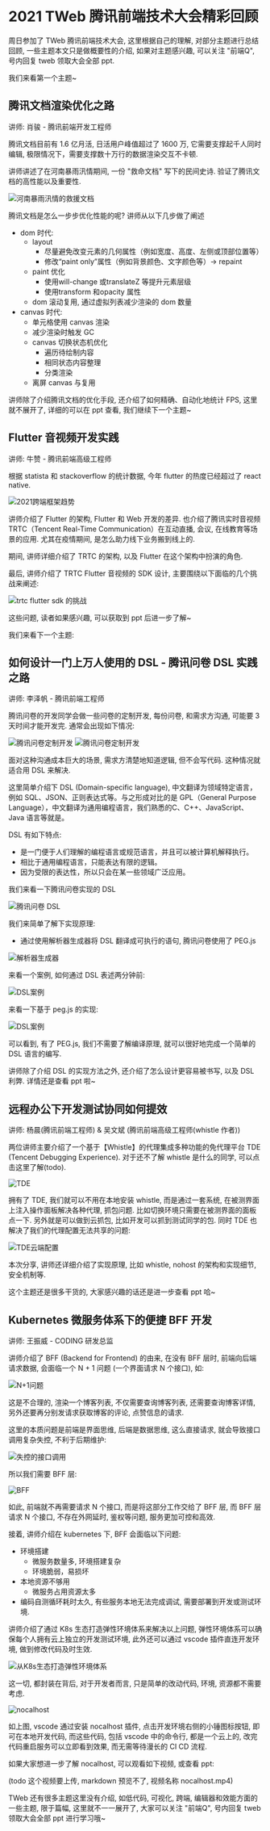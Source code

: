 # 2021 TWeb 腾讯前端技术大会精彩回顾

周日参加了 TWeb 腾讯前端技术大会, 这里根据自己的理解, 对部分主题进行总结回顾, 一些主题本文只是做概要性的介绍, 如果对主题感兴趣, 可以关注 "前端Q", 号内回复 tweb 领取大会全部 ppt.

我们来看第一个主题~

## 腾讯文档渲染优化之路

讲师: 肖骏 - 腾讯前端开发工程师

腾讯文档目前有 1.6 亿月活, 日活用户峰值超过了 1600 万, 它需要支撑起千人同时编辑, 极限情况下，需要支撑数十万行的数据渲染交互不卡顿.

讲师讲述了在河南暴雨汛情期间, 一份 "救命文档" 写下的民间史诗. 验证了腾讯文档的高性能以及重要性.

![河南暴雨汛情的救援文档](https://raw.githubusercontent.com/LuckyWinty/blog/master/markdown/tweb/2021%20TWeb%20%E8%85%BE%E8%AE%AF%E5%89%8D%E7%AB%AF%E6%8A%80%E6%9C%AF%E5%A4%A7%E4%BC%9A%E7%B2%BE%E5%BD%A9%E5%9B%9E%E9%A1%BE/%E6%B2%B3%E5%8D%97%E6%9A%B4%E9%9B%A8%E6%B1%9B%E6%83%85%E7%9A%84%E6%95%91%E6%8F%B4%E6%96%87%E6%A1%A3.png)

腾讯文档是怎么一步步优化性能的呢? 讲师从以下几步做了阐述

* dom 时代:
  * layout
    * 尽量避免改变元素的几何属性（例如宽度、高度、左侧或顶部位置等）
    * 修改“paint only”属性（例如背景颜色、文字颜色等）-> repaint
  * paint 优化
    * 使用will-change 或translateZ 等提升元素层级
    * 使用transform 和opacity 属性 
  * dom 滚动复用, 通过虚拟列表减少渲染的 dom 数量
* canvas 时代:
  * 单元格使用 canvas 渲染
  * 减少渲染时触发 GC
  * canvas 切换状态机优化
    * 遍历待绘制内容
    * 相同状态内容整理
    * 分类渲染
  * 离屏 canvas 与复用

讲师除了介绍腾讯文档的优化手段, 还介绍了如何精确、自动化地统计 FPS, 这里就不展开了, 详细的可以在 ppt 查看, 我们继续下一个主题~

## Flutter 音视频开发实践

讲师: 牛赞 - 腾讯前端高级工程师

根据 statista 和 stackoverflow 的统计数据, 今年 flutter 的热度已经超过了 react native.

![2021跨端框架趋势](https://raw.githubusercontent.com/LuckyWinty/blog/master/markdown/tweb/2021%20TWeb%20%E8%85%BE%E8%AE%AF%E5%89%8D%E7%AB%AF%E6%8A%80%E6%9C%AF%E5%A4%A7%E4%BC%9A%E7%B2%BE%E5%BD%A9%E5%9B%9E%E9%A1%BE/%E8%B7%A8%E7%AB%AF%E6%A1%86%E6%9E%B6%E8%B6%8B%E5%8A%BF.png)

讲师介绍了 Flutter 的架构, Flutter 和 Web 开发的差异. 也介绍了腾讯实时音视频 TRTC（Tencent Real-Time Communication）在互动直播, 会议, 在线教育等场景的应用. 尤其在疫情期间, 是怎么助力线下业务搬到线上的.

期间, 讲师详细介绍了 TRTC 的架构, 以及 Flutter 在这个架构中扮演的角色.

最后, 讲师介绍了 TRTC Flutter 音视频的 SDK 设计, 主要围绕以下面临的几个挑战来阐述:

![trtc flutter sdk 的挑战](https://raw.githubusercontent.com/LuckyWinty/blog/master/markdown/tweb/2021%20TWeb%20%E8%85%BE%E8%AE%AF%E5%89%8D%E7%AB%AF%E6%8A%80%E6%9C%AF%E5%A4%A7%E4%BC%9A%E7%B2%BE%E5%BD%A9%E5%9B%9E%E9%A1%BE/flutter%20sdk%20%E7%9A%84%E6%8C%91%E6%88%98.png)

这些问题, 读者如果感兴趣, 可以获取到 ppt 后进一步了解~

我们来看下一个主题:

## 如何设计一门上万人使用的 DSL - 腾讯问卷 DSL 实践之路

讲师: 李泽帆 - 腾讯前端工程师

腾讯问卷的开发同学会做一些问卷的定制开发, 每份问卷, 和需求方沟通, 可能要 3 天时间才能开发完. 通常会出现如下情况:

![腾讯问卷定制开发](https://raw.githubusercontent.com/LuckyWinty/blog/master/markdown/tweb/2021%20TWeb%20%E8%85%BE%E8%AE%AF%E5%89%8D%E7%AB%AF%E6%8A%80%E6%9C%AF%E5%A4%A7%E4%BC%9A%E7%B2%BE%E5%BD%A9%E5%9B%9E%E9%A1%BE/%E8%85%BE%E8%AE%AF%E9%97%AE%E5%8D%B7%E5%AE%9A%E5%88%B6%E5%BC%80%E5%8F%911.png)
![腾讯问卷定制开发](https://raw.githubusercontent.com/LuckyWinty/blog/master/markdown/tweb/2021%20TWeb%20%E8%85%BE%E8%AE%AF%E5%89%8D%E7%AB%AF%E6%8A%80%E6%9C%AF%E5%A4%A7%E4%BC%9A%E7%B2%BE%E5%BD%A9%E5%9B%9E%E9%A1%BE/%E8%85%BE%E8%AE%AF%E9%97%AE%E5%8D%B7%E5%AE%9A%E5%88%B6%E5%BC%80%E5%8F%912.png)

面对这种沟通成本巨大的场景, 需求方清楚地知道逻辑, 但不会写代码. 这种情况就适合用 DSL 来解决.

这里简单介绍下 DSL (Domain-specific language), 中文翻译为领域特定语言，例如 SQL、JSON、正则表达式等。与之形成对比的是 GPL（General Purpose Language），中文翻译为通用编程语言，我们熟悉的C、C++、JavaScript、Java 语言等就是。

DSL 有如下特点:

* 是一门便于人们理解的编程语言或规范语言，并且可以被计算机解释执行。
* 相比于通用编程语言，只能表达有限的逻辑。
* 因为受限的表达性，所以只会在某一些领域广泛应用。

我们来看一下腾讯问卷实现的 DSL

![腾讯问卷 DSL](https://raw.githubusercontent.com/LuckyWinty/blog/master/markdown/tweb/2021%20TWeb%20%E8%85%BE%E8%AE%AF%E5%89%8D%E7%AB%AF%E6%8A%80%E6%9C%AF%E5%A4%A7%E4%BC%9A%E7%B2%BE%E5%BD%A9%E5%9B%9E%E9%A1%BE/%E8%85%BE%E8%AE%AF%E9%97%AE%E5%8D%B7%20DSL.png)

我们来简单了解下实现原理:

* 通过使用解析器生成器将 DSL 翻译成可执行的语句, 腾讯问卷使用了 PEG.js

![解析器生成器](https://raw.githubusercontent.com/LuckyWinty/blog/master/markdown/tweb/2021%20TWeb%20%E8%85%BE%E8%AE%AF%E5%89%8D%E7%AB%AF%E6%8A%80%E6%9C%AF%E5%A4%A7%E4%BC%9A%E7%B2%BE%E5%BD%A9%E5%9B%9E%E9%A1%BE/%E8%A7%A3%E6%9E%90%E5%99%A8%E7%94%9F%E6%88%90%E5%99%A8%20PEGjs.png)

来看一个案例, 如何通过 DSL 表述两分钟前:

![DSL案例](https://raw.githubusercontent.com/LuckyWinty/blog/master/markdown/tweb/2021%20TWeb%20%E8%85%BE%E8%AE%AF%E5%89%8D%E7%AB%AF%E6%8A%80%E6%9C%AF%E5%A4%A7%E4%BC%9A%E7%B2%BE%E5%BD%A9%E5%9B%9E%E9%A1%BE/DSL%E6%A1%88%E4%BE%8B.png)

来看一下基于 peg.js 的实现:

![DSL案例](https://raw.githubusercontent.com/LuckyWinty/blog/master/markdown/tweb/2021%20TWeb%20%E8%85%BE%E8%AE%AF%E5%89%8D%E7%AB%AF%E6%8A%80%E6%9C%AF%E5%A4%A7%E4%BC%9A%E7%B2%BE%E5%BD%A9%E5%9B%9E%E9%A1%BE/DSL%E6%A1%88%E4%BE%8B2.png)

可以看到, 有了 PEG.js, 我们不需要了解编译原理, 就可以很好地完成一个简单的 DSL 语言的编写.

讲师除了介绍 DSL 的实现方法之外, 还介绍了怎么设计更容易被书写, 以及 DSL 利弊. 详情还是查看 ppt 啦~


## 远程办公下开发测试协同如何提效

讲师: 杨晨(腾讯前端工程师) & 吴文斌 (腾讯前端高级工程师(whistle 作者))

两位讲师主要介绍了一个基于【Whistle】的代理集成多种功能的免代理平台 TDE (Tencent Debugging Experience). 对于还不了解 whistle 是什么的同学, 可以点击这里了解(todo).

![TDE](https://raw.githubusercontent.com/LuckyWinty/blog/master/markdown/tweb/2021%20TWeb%20%E8%85%BE%E8%AE%AF%E5%89%8D%E7%AB%AF%E6%8A%80%E6%9C%AF%E5%A4%A7%E4%BC%9A%E7%B2%BE%E5%BD%A9%E5%9B%9E%E9%A1%BE/TDE.png)

拥有了 TDE, 我们就可以不用在本地安装 whistle, 而是通过一套系统, 在被测界面上注入操作面板解决各种代理, 抓包问题. 比如切换环境只需要在被测界面的面板点一下. 另外就是可以做到云抓包, 比如开发可以抓到测试同学的包. 同时 TDE 也解决了我们的代理配置无法共享的问题:

![TDE云端配置](https://raw.githubusercontent.com/LuckyWinty/blog/master/markdown/tweb/2021%20TWeb%20%E8%85%BE%E8%AE%AF%E5%89%8D%E7%AB%AF%E6%8A%80%E6%9C%AF%E5%A4%A7%E4%BC%9A%E7%B2%BE%E5%BD%A9%E5%9B%9E%E9%A1%BE/TDE%E4%BA%91%E7%AB%AF%E9%85%8D%E7%BD%AE.png)

本次分享, 讲师还详细介绍了实现原理, 比如 whistle, nohost 的架构和实现细节, 安全机制等.

这个主题还是很多干货的, 大家感兴趣的话还是进一步查看 ppt 哈~

## Kubernetes 微服务体系下的便捷 BFF 开发

讲师: 王振威 - CODING 研发总监

讲师介绍了 BFF (Backend for Frontend) 的由来, 在没有 BFF 层时, 前端向后端请求数据, 会面临一个 N + 1 问题 (一个界面请求 N 个接口), 如:

![N+1问题](https://raw.githubusercontent.com/LuckyWinty/blog/master/markdown/tweb/2021%20TWeb%20%E8%85%BE%E8%AE%AF%E5%89%8D%E7%AB%AF%E6%8A%80%E6%9C%AF%E5%A4%A7%E4%BC%9A%E7%B2%BE%E5%BD%A9%E5%9B%9E%E9%A1%BE/N%2B1%E9%97%AE%E9%A2%98%E8%A7%A3%E9%87%8A.png)

这是不合理的, 渲染一个博客列表, 不仅需要查询博客列表, 还需要查询博客详情, 另外还要再分别发请求获取博客的评论, 点赞信息的请求.

这里的本质问题是前端是界面思维, 后端是数据思维, 这么直接请求, 就会导致接口调用复杂失控, 不利于后期维护:

![失控的接口调用](https://raw.githubusercontent.com/LuckyWinty/blog/master/markdown/tweb/2021%20TWeb%20%E8%85%BE%E8%AE%AF%E5%89%8D%E7%AB%AF%E6%8A%80%E6%9C%AF%E5%A4%A7%E4%BC%9A%E7%B2%BE%E5%BD%A9%E5%9B%9E%E9%A1%BE/%E5%A4%B1%E6%8E%A7%E7%9A%84%E6%8E%A5%E5%8F%A3%E8%B0%83%E7%94%A8.png)

所以我们需要 BFF 层:

![BFF](https://raw.githubusercontent.com/LuckyWinty/blog/master/markdown/tweb/2021%20TWeb%20%E8%85%BE%E8%AE%AF%E5%89%8D%E7%AB%AF%E6%8A%80%E6%9C%AF%E5%A4%A7%E4%BC%9A%E7%B2%BE%E5%BD%A9%E5%9B%9E%E9%A1%BE/BFF.png)

如此, 前端就不再需要请求 N 个接口, 而是将这部分工作交给了 BFF 层, 而 BFF 层请求 N 个接口, 不存在外网延时, 鉴权等问题, 服务更加可控和高效.

接着, 讲师介绍在 kubernetes 下, BFF 会面临以下问题:

* 环境搭建
  * 微服务数量多, 环境搭建复杂
  * 环境脆弱，易损坏
* 本地资源不够用
  * 微服务占用资源太多
* 编码自测循环耗时太久, 有些服务本地无法完成调试, 需要部署到开发或测试环境.

讲师介绍了通过 K8s 生态打造弹性环境体系来解决以上问题, 弹性环境体系可以确保每个人拥有云上独立的开发测试环境, 此外还可以通过 vscode 插件直连开发环境, 做到修改代码及时生效.

![从K8s生态打造弹性环境体系](https://raw.githubusercontent.com/LuckyWinty/blog/master/markdown/tweb/2021%20TWeb%20%E8%85%BE%E8%AE%AF%E5%89%8D%E7%AB%AF%E6%8A%80%E6%9C%AF%E5%A4%A7%E4%BC%9A%E7%B2%BE%E5%BD%A9%E5%9B%9E%E9%A1%BE/%E4%BB%8EK8s%E7%94%9F%E6%80%81%E6%89%93%E9%80%A0%E5%BC%B9%E6%80%A7%E7%8E%AF%E5%A2%83%E4%BD%93%E7%B3%BB.png)

这一切, 都封装在背后, 对于开发者而言, 只是简单的改动代码, 环境, 资源都不需要考虑.

![nocalhost](https://raw.githubusercontent.com/LuckyWinty/blog/master/markdown/tweb/2021%20TWeb%20%E8%85%BE%E8%AE%AF%E5%89%8D%E7%AB%AF%E6%8A%80%E6%9C%AF%E5%A4%A7%E4%BC%9A%E7%B2%BE%E5%BD%A9%E5%9B%9E%E9%A1%BE/nocalhost.png)

如上图, vscode 通过安装 nocalhost 插件, 点击开发环境右侧的小锤图标按钮, 即可在本地开发代码, 而这些代码, 包括 vscode 中的命令行, 都是一个云上的, 改完代码重启服务可以立即看到效果, 而无需等待漫长的 CI CD 流程.

如果大家想进一步了解 nocalhost, 可以观看如下视频, 或查看 ppt:

(todo 这个视频要上传, markdown 预览不了, 视频名称 nocalhost.mp4)

TWeb 还有很多主题这里没有介绍, 如低代码, 可视化, 跨端, 编辑器和效能方面的一些主题, 限于篇幅, 这里就不一一展开了, 大家可以关注 "前端Q", 号内回复 tweb 领取大会全部 ppt 进行学习哦~
